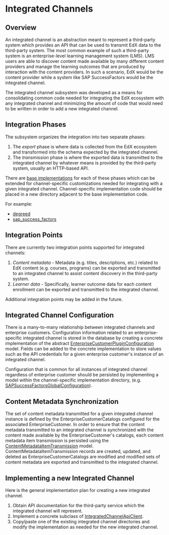 # Integrated Channels

## Overview

An integrated channel is an abstraction meant to represent a third-party system
which provides an API that can be used to transmit EdX data to the third-party
system. The most common example of such a third-party system is an enterprise-level
learning management system (LMS). LMS users are able to discover content made available
by many different content providers and manage the learning outcomes that are produced
by interaction with the content providers. In such a scenario, EdX would be the content
provider while a system like SAP SuccessFactors would be the integrated channel.

The integrated channel subsystem was developed as a means for consolidating common code
needed for integrating the EdX ecosystem with any integrated channel and minimizing the
amount of code that would need to be written in order to add a new integrated channel.

## Integration Phases

The subsystem organizes the integration into two separate phases:

1. The *export* phase is where data is collected from the EdX ecosystem
   and transformed into the schema expected by the integrated channel.
2. The *transmission* phase is where the exported data is transmitted to
   the integrated channel by whatever means is provided by the third-party
   system, usually an HTTP-based API. 

There are [base implementations](https://github.com/edx/edx-enterprise/tree/master/integrated_channels/integrated_channel)
for each of these phases which can be extended for
channel-specific customizations needed for integrating with a given integrated channel.
Channel-specific implementation code should be placed in a new directory adjacent to
the base implementation code.

For example:

* [degreed](https://github.com/edx/edx-enterprise/tree/master/integrated_channels/degreed)
* [sap_success_factors](https://github.com/edx/edx-enterprise/tree/master/integrated_channels/sap_success_factors)

## Integration Points

There are currently two integration points supported for integrated channels:

1. *Content metadata* - Metadata (e.g. titles, descriptions, etc.) related to EdX content (e.g.     courses, programs) can be exported and transmitted to an integrated channel to assist content    discovery in the third-party system.
2. *Learner data* - Specifically, learner outcome data for each content enrollment can be
   exported and transmitted to the integrated channel.

Additional integration points may be added in the future.

## Integrated Channel Configuration

There is a many-to-many relationship between integrated channels and enterprise customers.
Configuration information related to an enterprise-specific integrated channel is stored in
the database by creating a concrete implementation of the abstract
[EnterpriseCustomerPluginConfiguration](https://github.com/edx/edx-enterprise/blob/master/integrated_channels/integrated_channel/models.py) model. Fields can be added to the concrete
implementation to store values such as the API credentials for a given enterprise customer's
instance of an integrated channel.

Configuration that is common for all instances of integrated channel regardless of enterprise
customer should be persisted by implementing a model within the channel-specific implementation
directory, (e.g. [SAPSuccessFactorsGlobalConfiguration](https://github.com/edx/edx-enterprise/blob/master/integrated_channels/sap_success_factors/models.py)).

## Content Metadata Synchronization

The set of content metadata transmitted for a given integrated channel instance is defined by the
EnterpriseCustomerCatalogs configured for the associated EnterpriseCustomer. In order to ensure that the content metadata transmitted to an integrated channel is synchronized with the content made available by the EnterpriseCustomer's catalogs, each content metadata item transmission is persisted using the [ContentMetadataItemTransmission](https://github.com/edx/edx-enterprise/blob/master/integrated_channels/integrated_channel/models.py) model. ContentMetadataItemTransmission records are created, updated, and deleted as EnterpriseCustomerCatalogs are modified and modified sets of content metadata are exported and transmitted to the integrated channel.

## Implementing a new Integrated Channel

Here is the general implementation plan for creating a new integrated channel.

1. Obtain API documentation for the third-party service which the integrated
   channel will represent.
2. Implement a concrete subclass of [IntegratedChannelApiClient](https://github.com/edx/edx-enterprise/blob/master/integrated_channels/integrated_channel/client.py).
3. Copy/paste one of the existing integrated channel directories and modify the implementation
   as needed for the new integrated channel.

